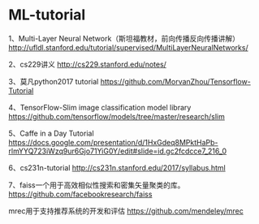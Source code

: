 # ML-tutorial

1、Multi-Layer Neural Network（斯坦福教材，前向传播反向传播讲解）
http://ufldl.stanford.edu/tutorial/supervised/MultiLayerNeuralNetworks/

2、cs229讲义
http://cs229.stanford.edu/notes/

3、莫凡python2017 tutorial
https://github.com/MorvanZhou/Tensorflow-Tutorial

4、TensorFlow-Slim image classification model library
https://github.com/tensorflow/models/tree/master/research/slim

5、Caffe in a Day Tutorial
https://docs.google.com/presentation/d/1HxGdeq8MPktHaPb-rlmYYQ723iWzq9ur6Gjo71YiG0Y/edit#slide=id.gc2fcdcce7_216_0

6、cs231n-tutorial
http://cs231n.stanford.edu/2017/syllabus.html

7、faiss一个用于高效相似性搜索和密集矢量聚类的库。
https://github.com/facebookresearch/faiss

mrec用于支持推荐系统的开发和评估
https://github.com/mendeley/mrec
